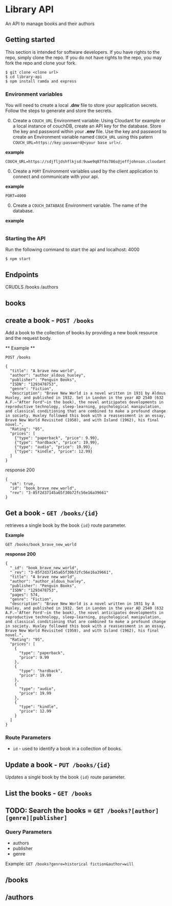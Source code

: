 # Library API

An API to manage books and their authors

## Getting started

This section is intended for software developers. If you have rights to the repo, simply clone the repo. If you do not have rights to the repo, you may fork the repo and clone your fork.

```
$ git clone <clone url>
$ cd library-api
$ npm install ramda and express
```

### Environment variables

You will need to create a local **.dnv** file to store your application secrets. Follow the steps to generate and store the secrets.

0. Create a `COUCH_URL` Environment variable: Using Cloudant for example or a local instance of couchDB, create an API key for the database. Store the key and password within your **.env** file. Use the key and password to create an Environment variable named `COUCH_URL` using this patern `COUCH_URL=https://key:password@<your base url>/`.

  **example**

  ```
  COUCH_URL=https://sdjfljdshflkjsd:9uwe9q87fds786s@jeffjohnson.cloudant.com/
  ```

0. Create a `PORT` Environment variables used by the client application to connect and communicate with your api.

  **example**

  ```
  PORT=4000
  ```
0. Create a `COUCH_DATABASE` Environment variable. The name of the database.

  **example**

  ```

  ```



### Starting the API

Run the following command to start the api and localhost: 4000

```
$ npm start
```
## Endpoints
CRUDLS
/books
/authors
## books

## create a book - `POST /books`

Add a book to the collection of books by providing a new book resource and the request body.

** Example **

```
POST /books

{
  "title": "A brave new world",
  "author": "author_aldous_huxley",
  "publisher": "Penguin Books",
  "ISDN": "1293478753",
  "genre": "Fiction",
  "description": "Brave New World is a novel written in 1931 by Aldous Huxley, and published in 1932. Set in London in the year AD 2540 (632 A.F.—"After Ford"—in the book), the novel anticipates developments in reproductive technology, sleep-learning, psychological manipulation, and classical conditioning that are combined to make a profound change in society. Huxley followed this book with a reassessment in an essay, Brave New World Revisited (1958), and with Island (1962), his final novel.",
  "Rating": "95",
  "prices": [
    {"type": "paperback", "price": 9.99},
    {"type": "hardback", "price": 19.99},
    {"type": "audio", "price": 19.99},
    {"type": "kindle", "price": 12.99}
  ]
}

```
response 200

```
{
  "ok": true,
  "id": "book_brave_new_world",
  "rev": "3-85f2d37145a65f30b72fc56e16a39661"
}
```


## Get a book - `GET /books/{id}`

retrieves a single book by the book `{id}` route parameter.

**Example**

```
GET /books/book_brave_new_world
```
**response 200**

```
{
  "_id": "book_brave_new_world",
  "_rev": "3-85f2d37145a65f30b72fc56e16a39661",
  "title": "A brave new world",
  "author": "author_aldous_huxley",
  "publisher": "Penguin Books",
  "ISDN": "1293478753",
  "pages": 574,
  "genre": "Fiction",
  "description": "Brave New World is a novel written in 1931 by A Huxley, and published in 1932. Set in London in the year AD 2540 (632 A.F.—'After Ford'—in the book), the novel anticipates developments in reproductive technology, sleep-learning, psychological manipulation, and classical conditioning that are combined to make a profound change in society. Huxley followed this book with a reassessment in an essay, Brave New World Revisited (1958), and with Island (1962), his final novel.",
  "Rating": "95",
  "prices": [
    {
      "type": "paperback",
      "price": 9.99
    },
    {
      "type": "hardback",
      "price": 19.99
    },
    {
      "type": "audio",
      "price": 19.99
    },
    {
      "type": "kindle",
      "price": 12.99
    }
  ]
}
```

### Route Parameters

 - `id` -  used to identify a book in a collection of books.

## Update a book - `PUT /books/{id}`

Updates a single book by the book `{id}` route parameter.




## List the books - `GET /books`

## TODO: Search the books = `GET /books?[author][genre][publisher]`

### Query Parameters

 - authors
 - publisher
 - genre

 Example: `GET /books?genre=historical fiction&author=will`



## /books
## /authors
